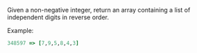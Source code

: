 Given a non-negative integer, return an array containing a list of independent digits in reverse order.

Example:

```ruby
348597 => [7,9,5,8,4,3]
```